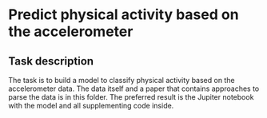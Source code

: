 # Predict physical activity based on the accelerometer 

## Task description

The task is to build a model to classify physical activity based on the accelerometer data. 
The data itself and a paper that contains approaches to parse the data is in this folder.
The preferred result is the Jupiter notebook with the model and all supplementing code inside.
